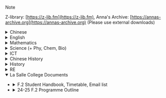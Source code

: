 > [!NOTE]
> Z-library: [https://z-lib.fm](https://z-lib.fm), Anna's Archive: [https://annas-archive.org](https://annas-archive.org) (Please use external downloads)

<details><summary>Chinese</summary>

- <details><summary>23 - 24 中一級暑期習作：閱讀報告(電子書)</summary>

    - [日日是好日](https://annas-archive.org/md5/69a0b503e03d16aa244d5f78938bb649)
    - [地球末日拯救隊](https://annas-archive.org/md5/d4443077e6f30b3b276a55ff842159f0)
    - [我們的夢想──不斷尋夢的律師](https://annas-archive.org/md5/102309cb2ffec4323a4f36df8528418d)
    - [我們的夢想──毋忘初心的科學家](https://annas-archive.org/md5/0c96f5b0b385875b2ad34f713f36ca97)
    - [我們的夢想──初出茅廬的狀元醫生](https://annas-archive.org/md5/bf9509f57f09db01fc9c30188ddadf95)
    - [我們的夢想──常存感恩的聲樂家](https://annas-archive.org/md5/029998981811fad750a50f5642c4bb4a)
    - [我們的夢想──電競運動的革命家](https://annas-archive.org/md5/e68678b5cb32eb5e0d156ed7e3e86722)
    - [那年老師教曉我的事](https://annas-archive.org/md5/d19f54999294c08e0c2954cd71628d82)
    - [阿濃陪你讀唐詩](https://annas-archive.org/md5/3ee915ec54e010c682e09d625c15f2b1)
    - [美言一百](https://annas-archive.org/md5/f7d82abcc1d894d9e27c15d3688520f8)
    - [剪髮](https://annas-archive.org/md5/4fbd6c198f5c8e33b6118ceed9f3b81d)
    - [霓虹黯色：香港街道視覺文化記錄](https://annas-archive.org/md5/7181d555a6ede9e1fcddec9f3f3b2b25)
    - [爆籃街霸王](https://annas-archive.org/md5/6c73fcfce785bad5bdea5562f7f80eaa)
    </details>
</details>
<details><summary>English</summary>

- <details><summary>Junior Oxford Advanced Listening</summary>

    - Junior Oxford Advanced Listening Generate Audio Link: [JOAL_Gen_Audio_Link.html](/assets/files/JOAL_Gen_Audio_Link.html)
    </details>
</details>
<details><summary>Mathematics</summary>

- <details><summary>5-Minute Lecture</summary>

    - <details><summary>Junior Secondary Mathematics in Action</summary>

        - [Junior Secondary Mathematics in Action 5-Minute Lecture Link Generator](/assets/files/JS_Math_in_Action_5min.html)
        </details>
    - <details><summary>New Senior Secondary Mathematics in Action</summary>

        - <details><summary>Book 5B</summary>

            - <details><summary>Chapter 7 Equations of Circles</summary>

                - [Book 5B Chapter 7: 5-Minute Lecture 01](https://github.com/user-attachments/files/18048934/5B07_5Min_01e.pptx)
                - [Book 5B Chapter 7: 5-Minute Lecture 02](https://github.com/user-attachments/files/18048935/5B07_5Min_02e.pptx)
                - [Book 5B Chapter 7: 5-Minute Lecture 03](https://github.com/user-attachments/files/18048936/5B07_5Min_03e.pptx)
                </details>
            - <details><summary>Chapter 8 Locus</summary>

                - [Book 5B Chapter 8: 5-Minute Lecture 01](https://github.com/user-attachments/files/18048940/5B08_5Min_01e.pptx)
                - [Book 5B Chapter 8: 5-Minute Lecture 02](https://github.com/user-attachments/files/18048941/5B08_5Min_02e.pptx)
                </details>
            - <details><summary>Chapter 9 Measures of Dispersion</summary>

                - [Book 5B Chapter 9: 5-Minute Lecture 01](https://github.com/user-attachments/files/18048942/5B09_5Min_01e.pptx)
                - [Book 5B Chapter 9: 5-Minute Lecture 02](https://github.com/user-attachments/files/18048943/5B09_5Min_02e.pptx)
                - [Book 5B Chapter 9: 5-Minute Lecture 03](https://github.com/user-attachments/files/18048944/5B09_5Min_03e.pptx)
                - [Book 5B Chapter 9: 5-Minute Lecture 04](https://github.com/user-attachments/files/18048945/5B09_5Min_04e.pptx)
                - [Book 5B Chapter 9: 5-Minute Lecture 05](https://github.com/user-attachments/files/18048946/5B09_5Min_05e.pptx)
                </details>
            - <details><summary>Chapter 10 Permutation and Combination</summary>

                - [Book 5B Chapter 10: 5-Minute Lecture 01](https://github.com/user-attachments/files/18048947/5B10_5Min_01e.pptx)
                - [Book 5B Chapter 10: 5-Minute Lecture 02](https://github.com/user-attachments/files/18048948/5B10_5Min_02e.pptx)
                - [Book 5B Chapter 10: 5-Minute Lecture 03](https://github.com/user-attachments/files/18048949/5B10_5Min_03e.pptx)
                </details>
            - <details><summary>Chapter 11 More about Probability</summary>

                - [Book 5B Chapter 11: 5-Minute Lecture 01](https://github.com/user-attachments/files/18048950/5B11_5Min_01e.pptx)
                - [Book 5B Chapter 11: 5-Minute Lecture 02](https://github.com/user-attachments/files/18048951/5B11_5Min_02e.pptx)
                - [Book 5B Chapter 11: 5-Minute Lecture 03](https://github.com/user-attachments/files/18048938/5B11_5Min_03e.pptx)
                - [Book 5B Chapter 11: 5-Minute Lecture 04](https://github.com/user-attachments/files/18048953/5B11_5Min_04e.pptx)
                - [Book 5B Chapter 11: 5-Minute Lecture 05](https://github.com/user-attachments/files/18048954/5B11_5Min_05e.pptx)
                - [Book 5B Chapter 11: 5-Minute Lecture 06](https://github.com/user-attachments/files/18048955/5B11_5Min_06e.pptx)
                </details>
            </details>
        - <details><summary>Book 6A</summary>

            - <details><summary>Chapter 1 Arithmetic and Geometric Sequences</summary>

                - [Book 6A Chapter 1: 5-Minute Lecture 01](https://github.com/user-attachments/files/18051254/6A01_5Min_01e.pptx)
                - [Book 6A Chapter 1: 5-Minute Lecture 02](https://github.com/user-attachments/files/18051255/6A01_5Min_02e.pptx)
                - [Book 6A Chapter 1: 5-Minute Lecture 03](https://github.com/user-attachments/files/18051256/6A01_5Min_03e.pptx)
                </details>
            - <details><summary>Chapter 2 Summation of Arithmetic and Geometric Sequences</summary>

                - [Book 6A Chapter 2: 5-Minute Lecture 01](https://github.com/user-attachments/files/18051257/6A02_5Min_01e.pptx)
                - [Book 6A Chapter 2: 5-Minute Lecture 02](https://github.com/user-attachments/files/18051258/6A02_5Min_02e.pptx)
                - [Book 6A Chapter 2: 5-Minute Lecture 03](https://github.com/user-attachments/files/18051259/6A02_5Min_03e.pptx)
                </details>
            - <details><summary>Chapter 3 More about Graphs of Functions</summary>

                - [Book 6A Chapter 3: 5-Minute Lecture 01](https://github.com/user-attachments/files/18051260/6A03_5Min_01e.pptx)
                - [Book 6A Chapter 3: 5-Minute Lecture 02](https://github.com/user-attachments/files/18051261/6A03_5Min_02e.pptx)
                - [Book 6A Chapter 3: 5-Minute Lecture 03](https://github.com/user-attachments/files/18051262/6A03_5Min_03e.pptx)
                - [Book 6A Chapter 3: 5-Minute Lecture 04](https://github.com/user-attachments/files/18051263/6A03_5Min_04e.pptx)
                </details>
            - <details><summary>Chapter 4 Uses and Abuses of Statistics</summary>

                - [Book 6A Chapter 4: 5-Minute Lecture 01](https://github.com/user-attachments/files/18051264/6A04_5Min_01e.pptx)
                - [Book 6A Chapter 4: 5-Minute Lecture 02](https://github.com/user-attachments/files/18051265/6A04_5Min_02e.pptx)
                - [Book 6A Chapter 4: 5-Minute Lecture 03](https://github.com/user-attachments/files/18051266/6A04_5Min_03e.pptx)
                </details>
            </details>
        </details>
    </details>
- <details><summary>Digital Resources Overview</summary>

    - <details><summary>Junior Secondary Mathematics in Action</summary>

        - [Book 1A Chapter 01 Digital Resources Overview](https://ds.pearson.com.hk/qr?source=js_MIA&originId=JMIAE_1A_ch01_drlist)
        - [Book 1A Chapter 02 Digital Resources Overview](https://ds.pearson.com.hk/qr?source=js_MIA&originId=JMIAE_1A_ch02_drlist)
        - [Book 1A Chapter 03 Digital Resources Overview](https://ds.pearson.com.hk/qr?source=js_MIA&originId=JMIAE_1A_ch03_drlist)
        - [Book 1A Chapter 04 Digital Resources Overview](https://ds.pearson.com.hk/qr?source=js_MIA&originId=JMIAE_1A_ch04_drlist)
        - [Book 1A Chapter 05 Digital Resources Overview](https://ds.pearson.com.hk/qr?source=js_MIA&originId=JMIAE_1A_ch05_drlist)
        - [Book 1A Chapter 06 Digital Resources Overview](https://ds.pearson.com.hk/qr?source=js_MIA&originId=JMIAE_1A_ch06_drlist)
        - [Book 1B Chapter 07 Digital Resources Overview](https://ds.pearson.com.hk/qr?source=js_MIA&originId=JMIAE_1B_ch07_drlist)
        - [Book 1B Chapter 08 Digital Resources Overview](https://ds.pearson.com.hk/qr?source=js_MIA&originId=JMIAE_1B_ch08_drlist)
        - [Book 1B Chapter 09 Digital Resources Overview](https://ds.pearson.com.hk/qr?source=js_MIA&originId=JMIAE_1B_ch09_drlist)
        - [Book 1B Chapter 10 Digital Resources Overview](https://ds.pearson.com.hk/qr?source=js_MIA&originId=JMIAE_1B_ch10_drlist)
        - [Book 1B Chapter 11 Digital Resources Overview](https://ds.pearson.com.hk/qr?source=js_MIA&originId=JMIAE_1B_ch11_drlist)
        - [Book 1B Chapter 12 Digital Resources Overview](https://ds.pearson.com.hk/qr?source=js_MIA&originId=JMIAE_1B_ch12_drlist)
        - [Book 2A Chapter 01 Digital Resources Overview](https://ds.pearson.com.hk/qr?source=js_MIA&originId=JMIAE_2A_ch01_drlist)
        - [Book 2A Chapter 02 Digital Resources Overview](https://ds.pearson.com.hk/qr?source=js_MIA&originId=JMIAE_2A_ch02_drlist)
        - [Book 2A Chapter 03 Digital Resources Overview](https://ds.pearson.com.hk/qr?source=js_MIA&originId=JMIAE_2A_ch03_drlist)
        - [Book 2A Chapter 04 Digital Resources Overview](https://ds.pearson.com.hk/qr?source=js_MIA&originId=JMIAE_2A_ch04_drlist)
        - [Book 2A Chapter 05 Digital Resources Overview](https://ds.pearson.com.hk/qr?source=js_MIA&originId=JMIAE_2A_ch05_drlist)
        - [Book 2A Chapter 06 Digital Resources Overview](https://ds.pearson.com.hk/qr?source=js_MIA&originId=JMIAE_2A_ch06_drlist)
        - [Book 2B Chapter 07 Digital Resources Overview](https://ds.pearson.com.hk/qr?source=js_MIA&originId=JMIAE_2B_ch07_drlist)
        - [Book 2B Chapter 08 Digital Resources Overview](https://ds.pearson.com.hk/qr?source=js_MIA&originId=JMIAE_2B_ch08_drlist)
        - [Book 2B Chapter 09 Digital Resources Overview](https://ds.pearson.com.hk/qr?source=js_MIA&originId=JMIAE_2B_ch09_drlist)
        - [Book 2B Chapter 10 Digital Resources Overview](https://ds.pearson.com.hk/qr?source=js_MIA&originId=JMIAE_2B_ch10_drlist)
        - [Book 2B Chapter 11 Digital Resources Overview](https://ds.pearson.com.hk/qr?source=js_MIA&originId=JMIAE_2B_ch11_drlist)
        - [Book 2B Chapter 12 Digital Resources Overview](https://ds.pearson.com.hk/qr?source=js_MIA&originId=JMIAE_2B_ch12_drlist)
        - [Book 3A Chapter 01 Digital Resources Overview](https://ds.pearson.com.hk/qr?source=js_MIA&originId=JMIAE_3A_ch01_drlist)
        - [Book 3A Chapter 02 Digital Resources Overview](https://ds.pearson.com.hk/qr?source=js_MIA&originId=JMIAE_3A_ch02_drlist)
        - [Book 3A Chapter 03 Digital Resources Overview](https://ds.pearson.com.hk/qr?source=js_MIA&originId=JMIAE_3A_ch03_drlist)
        - [Book 3A Chapter 04 Digital Resources Overview](https://ds.pearson.com.hk/qr?source=js_MIA&originId=JMIAE_3A_ch04_drlist)
        - [Book 3A Chapter 05 Digital Resources Overview](https://ds.pearson.com.hk/qr?source=js_MIA&originId=JMIAE_3A_ch05_drlist)
        - [Book 3A Chapter 06 Digital Resources Overview](https://ds.pearson.com.hk/qr?source=js_MIA&originId=JMIAE_3A_ch06_drlist)
        - [Book 3B Chapter 07 Digital Resources Overview](https://ds.pearson.com.hk/qr?source=js_MIA&originId=JMIAE_3B_ch07_drlist)
        - [Book 3B Chapter 08 Digital Resources Overview](https://ds.pearson.com.hk/qr?source=js_MIA&originId=JMIAE_3B_ch08_drlist)
        - [Book 3B Chapter 09 Digital Resources Overview](https://ds.pearson.com.hk/qr?source=js_MIA&originId=JMIAE_3B_ch09_drlist)
        - [Book 3B Chapter 10 Digital Resources Overview](https://ds.pearson.com.hk/qr?source=js_MIA&originId=JMIAE_3B_ch10_drlist)
        - [Book 3B Chapter 11 Digital Resources Overview](https://ds.pearson.com.hk/qr?source=js_MIA&originId=JMIAE_3B_ch11_drlist)
        - [Book 3B Chapter 12 Digital Resources Overview](https://ds.pearson.com.hk/qr?source=js_MIA&originId=JMIAE_3B_ch12_drlist)
        </details>

    - <details><summary>HKDSE Mathematics in Action</summary>

        - [Book 4A - Chapter 01 Quadratic Equations in One Unknown (I) - Digital Resources Overview](https://rdlink.upephk.com/sec-math/HKDSEMIA3e/ebook/Eng/Digital_Resource_Overview/DSEMIA_4A01_DigiRes_overview_E.pdf)
        - [Book 4A - Chapter 02 Quadratic Equations in One Unknown (II) - Digital Resources Overview](https://rdlink.upephk.com/sec-math/HKDSEMIA3e/ebook/Eng/Digital_Resource_Overview/DSEMIA_4A02_DigiRes_overview_E.pdf)
        - [Book 4A - Chapter 03 Functions and Graphs - Digital Resources Overview](https://rdlink.upephk.com/sec-math/HKDSEMIA3e/ebook/Eng/Digital_Resource_Overview/DSEMIA_4A03_DigiRes_overview_E.pdf)
        - [Book 4A - Chapter 04 Equations of Straight Lines - Digital Resources Overview](https://rdlink.upephk.com/sec-math/HKDSEMIA3e/ebook/Eng/Digital_Resource_Overview/DSEMIA_4A04_DigiRes_overview_E.pdf)
        - [Book 4A - Chapter 05 More about Polynomials - Digital Resources Overview](https://rdlink.upephk.com/sec-math/HKDSEMIA3e/ebook/Eng/Digital_Resource_Overview/DSEMIA_4A05_DigiRes_overview_E.pdf)
        - [Book 4B - Chapter 06 Exponential Functions - Digital Resources Overview](https://rdlink.upephk.com/sec-math/HKDSEMIA3e/ebook/Eng/Digital_Resource_Overview/DSEMIA_4B06_DigiRes_overview_E.pdf)
        - [Book 4B - Chapter 07 Logarithmic Functions - Digital Resources Overview](https://rdlink.upephk.com/sec-math/HKDSEMIA3e/ebook/Eng/Digital_Resource_Overview/DSEMIA_4B07_DigiRes_overview_E.pdf)
        - [Book 4B - Chapter 08 More about Equations - Digital Resources Overview](https://rdlink.upephk.com/sec-math/HKDSEMIA3e/ebook/Eng/Digital_Resource_Overview/DSEMIA_4B08_DigiRes_overview_E.pdf)
        - [Book 4B - Chapter 09 Variations - Digital Resources Overview](https://rdlink.upephk.com/sec-math/HKDSEMIA3e/ebook/Eng/Digital_Resource_Overview/DSEMIA_4B09_DigiRes_overview_E.pdf)
        - [Book 4B - Chapter 10 More about Trigonometry - Digital Resources Overview](https://rdlink.upephk.com/sec-math/HKDSEMIA3e/ebook/Eng/Digital_Resource_Overview/DSEMIA_4B10_DigiRes_overview_E.pdf)
        - [Book 5A - Chapter 01 Basic Properties of Circles - Digital Resources Overview](https://rdlink.upephk.com/sec-math/HKDSEMIA3e/ebook/Eng/Digital_Resource_Overview/DSEMIA_5A01_DigiRes_overview_E.pdf)
        - [Book 5A - Chapter 02 Tangents to Circles - Digital Resources Overview](https://rdlink.upephk.com/sec-math/HKDSEMIA3e/ebook/Eng/Digital_Resource_Overview/DSEMIA_5A02_DigiRes_overview_E.pdf)
        - [Book 5A - Chapter 03 Inequalities - Digital Resources Overview](https://rdlink.upephk.com/sec-math/HKDSEMIA3e/ebook/Eng/Digital_Resource_Overview/DSEMIA_5A03_DigiRes_overview_E.pdf)
        - [Book 5A - Chapter 04 Linear Programming - Digital Resources Overview](https://rdlink.upephk.com/sec-math/HKDSEMIA3e/ebook/Eng/Digital_Resource_Overview/DSEMIA_5A04_DigiRes_overview_E.pdf)
        - [Book 5A - Chapter 05 Applications of Trigonometry in 2-dimensional Problems - Digital Resources Overview](https://rdlink.upephk.com/sec-math/HKDSEMIA3e/ebook/Eng/Digital_Resource_Overview/DSEMIA_5A05_DigiRes_overview_E.pdf)
        - [Book 5A - Chapter 06 Applications of Trigonometry in 3-dimensional Problems - Digital Resources Overview](https://rdlink.upephk.com/sec-math/HKDSEMIA3e/ebook/Eng/Digital_Resource_Overview/DSEMIA_5A06_DigiRes_overview_E.pdf)
        </details>
    </details>
- <details><summary>HKDSE Resources</summary>

    - [!中小學數學教師所需的數學知識 (Cabinet 14).pdf](https://github.com/user-attachments/files/17880189/Cabinet.14.pdf)
    - [Explanatory Notes to Senior Secondary Mathematics Curriculum - Compulsory Part](https://github.com/user-attachments/files/17880190/explancp_e.pdf)
    - [Key Learning Area Curriculum Guide (P1 – S6)](https://github.com/user-attachments/files/17880193/ME_KLACG_eng_2017_12_08.pdf)
    - More in M1/M2 Mathematics...


    </details>

- <details><summary>M1/M2 Mathematics</summary>

    - [Herman Yeung YouTube 免費筆記下載 目錄](https://hermanutube.blogspot.com/2016/01/youtube-pdf.html) (A Youtube Channel that Mr. Terry Lam Recommends)
    - [HKEDB - 數學百子櫃系列（二）M1](https://github.com/user-attachments/files/17880212/cabinet.2.pdf)
    - [HKEDB - 數學百子櫃系列（二）M2](https://github.com/user-attachments/files/17880213/cabinet.3.pdf)
    - [HKEDB - Explanatory Notes to Senior Secondary Mathematics Curriculum - Module 1 (Calculus and Statistics)](https://github.com/user-attachments/files/17880219/m1_notes_e.pdf)
    - [HKEDB - Explanatory Notes to Senior Secondary Mathematics Curriculum - Module 2 (Algebra and Calculus)](https://github.com/user-attachments/files/17880222/m2_eng.pdf)

    </details>

</details>
<details><summary>Science (+ Phy, Chem, Bio)</summary>

- <details><summary>Science Textbook</summary>

    - Aristo Science for the New Century Book 1A：[Link not yet available in Anna's Archive, find it in Z-Library](https://z-lib.fm/book/74219424/34e18e/aristo-science-for-the-new-century-book-1a.html)
    - Aristo Science for the New Century Book 1B：[Link not yet available in Anna's Archive, find it in Z-Library](https://z-lib.fm/book/74219988/95abe2/aristo-science-for-the-new-century-book-1b.html)
    - Aristo Science for the New Century Book 2A：[Link not yet available in Anna's Archive, find it in Z-Library](https://z-lib.fm/book/74217528/c57710/aristo-science-for-the-new-century-book-2a.html)
    - Aristo Science for the New Century Book 2B：[Link not yet available in Anna's Archive, find it in Z-Library](https://z-lib.fm/book/74218951/ae34c5/aristo-science-for-the-new-century-book-2b.html)
    - Aristo Science for the New Century Book 3A：[Link not yet available in Anna's Archive, find it in Z-Library](https://z-lib.fm/book/74222963/88965f/aristo-science-for-the-new-century-book-3a.html)
    - Aristo Science for the New Century Book 3B：[Link not yet available in Anna's Archive, find it in Z-Library](https://z-lib.fm/book/74226518/51328a/aristo-science-for-the-new-century-book-3b.html)
    - Aristo Science for the New Century Book 3C：[Link not yet available in Anna's Archive, find it in Z-Library](https://z-lib.fm/book/74225639/fac198/aristo-science-for-the-new-century-book-3c.html)
    </details>
- <details><summary>Physics Reference Books</summary>

    - Active Physics for HKDSE Book 1：Heat & Gases (Compulsory Part)：[Link not yet available in Anna's Archive, find it in Z-Library](https://z-lib.fm/book/60536729/1c6568/active-physics-for-hkdse-book-1heat-gases-compulsory-part.html)
    - Active Physics for HKDSE Book 2：Force and Motion (Compulsory Part)：[Link not yet available in Anna's Archive, find it in Z-Library](https://z-lib.fm/book/60540538/2ee904/active-physics-for-hkdse-book-2force-and-motion-compulsory-part.html)
    - Active Physics for HKDSE Book 3：Wave Motion (Compulsory Part)：[Link not yet available in Anna's Archive, find it in Z-Library](https://z-lib.fm/book/60545883/40d9e4/active-physics-for-hkdse-book-3wave-motion-compulsory-part.html)
    - Active Physics for HKDSE Book 4：Electricity and Magnetism (Compulsory Part)：[Link not yet available in Anna's Archive, find it in Z-Library](https://z-lib.fm/book/60556187/6e00f3/active-physics-for-hkdse-book-4electricity-and-magnetism-compulsory-part.html)
    - Active Physics for HKDSE Book 5：Radioactivity and Nuclear Energy (Compulsory Part)：[Link not yet available in Anna's Archive, find it in Z-Library](https://z-lib.fm/book/60558124/7b1e1f/active-physics-for-hkdse-book-5radioactivity-and-nuclear-energy-compulsory-part.html)
    - Active Physics for HKDSE Book 6：Astronomy and Space Science (Elective Part)：[Link not yet available in Anna's Archive, find it in Z-Library](https://z-lib.fm/book/60560919/325ee6/active-physics-for-hkdse-book-6astronomy-and-space-science-elective-part.html)
    - Active Physics for HKDSE Book 7：Atomic World (Elective Part)：[Link not yet available in Anna's Archive, find it in Z-Library](https://z-lib.fm/book/60565126/1b03c1/active-physics-for-hkdse-book-7atomic-world-elective-part.html)
    - Active Physics for HKDSE Book 8：Energy and Use of Energy (Elective Part)：[Link not yet available in Anna's Archive, find it in Z-Library](https://z-lib.fm/book/60567982/5cd452/active-physics-for-hkdse-book-8energy-and-use-of-energy-elective-part.html)
    - Active Physics for HKDSE Book 9：Medical Physics (Elective Part)：[Link not yet available in Anna's Archive, find it in Z-Library](https://z-lib.fm/book/60572131/991106/active-physics-for-hkdse-book-9medical-physics-elective-part.html)
   
    </details>
- <details><summary>Biology Revision Notes</summary>

    - [New Senior Secondary Mastering Biology Revision Notes Chapter 1](https://github.com/user-attachments/files/18142652/New.Senior.Secondary.Mastering.Biology.Revision.Notes.Chapter.1.pdf)
    - [New Senior Secondary Mastering Biology Revision Notes Chapter 2](https://www.scribd.com/document/804928499/New-Senior-Secondary-Mastering-Biology-Revision-Notes-Chapter-2)
    - [New Senior Secondary Mastering Biology Revision Notes Chapter 3](https://www.scribd.com/document/804928493/New-Senior-Secondary-Mastering-Biology-Revision-Notes-Chapter-3)
    - [New Senior Secondary Mastering Biology Revision Notes Chapter 4](https://www.scribd.com/document/804928502/New-Senior-Secondary-Mastering-Biology-Revision-Notes-Chapter-4)
    - [New Senior Secondary Mastering Biology Revision Notes Chapter 5](https://www.scribd.com/document/804928515/New-Senior-Secondary-Mastering-Biology-Revision-Notes-Chapter-5)
    - [New Senior Secondary Mastering Biology Revision Notes Chapter 6](https://www.scribd.com/document/804928506/New-Senior-Secondary-Mastering-Biology-Revision-Notes-Chapter-6)
    - [New Senior Secondary Mastering Biology Revision Notes Chapter 7](https://www.scribd.com/document/804928497/New-Senior-Secondary-Mastering-Biology-Revision-Notes-Chapter-7)
    - [New Senior Secondary Mastering Biology Revision Notes Chapter 8](https://www.scribd.com/document/804928532/New-Senior-Secondary-Mastering-Biology-Revision-Notes-Chapter-8)
    - [New Senior Secondary Mastering Biology Revision Notes Chapter 9](https://www.scribd.com/document/804928509/New-Senior-Secondary-Mastering-Biology-Revision-Notes-Chapter-9)
    - [New Senior Secondary Mastering Biology Revision Notes Chapter 10](https://www.scribd.com/document/804928504/New-Senior-Secondary-Mastering-Biology-Revision-Notes-Chapter-10)
    - [New Senior Secondary Mastering Biology Revision Notes Chapter 11](https://www.scribd.com/document/804928514/New-Senior-Secondary-Mastering-Biology-Revision-Notes-Chapter-11)
    - [New Senior Secondary Mastering Biology Revision Notes Chapter 12](https://www.scribd.com/document/804928531/New-Senior-Secondary-Mastering-Biology-Revision-Notes-Chapter-12)
    - [New Senior Secondary Mastering Biology Revision Notes Chapter 13](https://www.scribd.com/document/804928501/New-Senior-Secondary-Mastering-Biology-Revision-Notes-Chapter-13)
    - [New Senior Secondary Mastering Biology Revision Notes Chapter 14](https://www.scribd.com/document/804928510/New-Senior-Secondary-Mastering-Biology-Revision-Notes-Chapter-14)
    - [New Senior Secondary Mastering Biology Revision Notes Chapter 15](https://www.scribd.com/document/804928536/New-Senior-Secondary-Mastering-Biology-Revision-Notes-Chapter-15)
    - [New Senior Secondary Mastering Biology Revision Notes Chapter 16](https://github.com/user-attachments/files/18142660/New.Senior.Secondary.Mastering.Biology.Revision.Notes.Chapter.16.pdf)
    - [New Senior Secondary Mastering Biology Revision Notes Chapter 17](https://www.scribd.com/document/804928495/New-Senior-Secondary-Mastering-Biology-Revision-Notes-Chapter-17)
    - [New Senior Secondary Mastering Biology Revision Notes Chapter 18](https://www.scribd.com/document/804928530/New-Senior-Secondary-Mastering-Biology-Revision-Notes-Chapter-18)
    - [New Senior Secondary Mastering Biology Revision Notes Chapter 19](https://www.scribd.com/document/804928528/New-Senior-Secondary-Mastering-Biology-Revision-Notes-Chapter-19)
    - [New Senior Secondary Mastering Biology Revision Notes Chapter 20](https://www.scribd.com/document/804928525/New-Senior-Secondary-Mastering-Biology-Revision-Notes-Chapter-20)
    - [New Senior Secondary Mastering Biology Revision Notes Chapter 21](https://www.scribd.com/document/804928507/New-Senior-Secondary-Mastering-Biology-Revision-Notes-Chapter-21)
    - [New Senior Secondary Mastering Biology Revision Notes Chapter 22](https://www.scribd.com/document/804928511/New-Senior-Secondary-Mastering-Biology-Revision-Notes-Chapter-22)
    - [New Senior Secondary Mastering Biology Revision Notes Chapter 23](https://www.scribd.com/document/804928539/New-Senior-Secondary-Mastering-Biology-Revision-Notes-Chapter-23)
    - [New Senior Secondary Mastering Biology Revision Notes Chapter 24](https://www.scribd.com/document/804928505/New-Senior-Secondary-Mastering-Biology-Revision-Notes-Chapter-24)
    - [New Senior Secondary Mastering Biology Revision Notes Chapter 25](https://www.scribd.com/document/804928513/New-Senior-Secondary-Mastering-Biology-Revision-Notes-Chapter-25)
    - [New Senior Secondary Mastering Biology Revision Notes Chapter 26](https://www.scribd.com/document/804928494/New-Senior-Secondary-Mastering-Biology-Revision-Notes-Chapter-26)
    - [New Senior Secondary Mastering Biology Revision Notes Chapter 27](https://www.scribd.com/document/804928496/New-Senior-Secondary-Mastering-Biology-Revision-Notes-Chapter-27)
    - [New Senior Secondary Mastering Biology Revision Notes Chapter 28](https://www.scribd.com/document/804928498/New-Senior-Secondary-Mastering-Biology-Revision-Notes-Chapter-28)
    - [New Senior Secondary Mastering Biology Revision Notes Chapter 29](https://www.scribd.com/document/804928516/New-Senior-Secondary-Mastering-Biology-Revision-Notes-Chapter-29)
    - [New Senior Secondary Mastering Biology Revision Notes Chapter 30](https://www.scribd.com/document/804928534/New-Senior-Secondary-Mastering-Biology-Revision-Notes-Chapter-30)
    - [New Senior Secondary Mastering Biology Revision Notes Elective 1 Chapter 1](https://www.scribd.com/document/804928526/New-Senior-Secondary-Mastering-Biology-Revision-Notes-Elective-1-Chapter-1)
    - [New Senior Secondary Mastering Biology Revision Notes Elective 1 Chapter 2](https://github.com/user-attachments/files/18142627/New.Senior.Secondary.Mastering.Biology.Revision.Notes.Elective.1.Chapter.2.pdf)
    - [New Senior Secondary Mastering Biology Revision Notes Elective 1 Chapter 3](https://www.scribd.com/document/804928538/New-Senior-Secondary-Mastering-Biology-Revision-Notes-Elective-1-Chapter-3)
    - [New Senior Secondary Mastering Biology Revision Notes Elective 1 Chapter 4](https://www.scribd.com/document/804928518/New-Senior-Secondary-Mastering-Biology-Revision-Notes-Elective-1-Chapter-4)
    - [New Senior Secondary Mastering Biology Revision Notes Elective 2 Chapter 1](https://www.scribd.com/document/804928503/New-Senior-Secondary-Mastering-Biology-Revision-Notes-Elective-2-Chapter-1)
    - [New Senior Secondary Mastering Biology Revision Notes Elective 2 Chapter 2](https://www.scribd.com/document/804928523/New-Senior-Secondary-Mastering-Biology-Revision-Notes-Elective-2-Chapter-2)
    - [New Senior Secondary Mastering Biology Revision Notes Elective 3 Chapter 1](https://github.com/user-attachments/files/18142624/New.Senior.Secondary.Mastering.Biology.Revision.Notes.Elective.3.Chapter.1.pdf)
    - [New Senior Secondary Mastering Biology Revision Notes Elective 3 Chapter 2](https://www.scribd.com/document/804928540/New-Senior-Secondary-Mastering-Biology-Revision-Notes-Elective-3-Chapter-2)
    - [New Senior Secondary Mastering Biology Revision Notes Elective 3 Chapter 3](https://www.scribd.com/document/804928524/New-Senior-Secondary-Mastering-Biology-Revision-Notes-Elective-3-Chapter-3)
    - [New Senior Secondary Mastering Biology Revision Notes Elective 4 Chapter 1](https://www.scribd.com/document/804928512/New-Senior-Secondary-Mastering-Biology-Revision-Notes-Elective-4-Chapter-1)
    - [New Senior Secondary Mastering Biology Revision Notes Elective 4 Chapter 2](https://www.scribd.com/document/804928533/New-Senior-Secondary-Mastering-Biology-Revision-Notes-Elective-4-Chapter-2)   
    </details>
- <details><summary>Chemistry Reference Books</summary>

    - [Jing Kung New 21st Century Chemistry 1A (Planet Earth)](https://annas-archive.org/md5/908f7013fa63b2bf20e80a0259b5e3d5)
    - [Jing Kung New 21st Century Chemistry 1B (Microscopic World I)](https://annas-archive.org/md5/8a88679b714084ce9416837b48332001)
    - [Jing Kung New 21st Century Chemistry 1C (Metals)](https://annas-archive.org/md5/5e0a904b16b13cf469e90bccd839b230)
    - [Jing Kung New 21st Century Chemistry 2A (Acids and Bases)](https://annas-archive.org/md5/1ce862761bf2a0aac1fa091d0194b633)
    - [Jing Kung New 21st Century Chemistry 2B (Redox Reactions, Chemical Cells and Electrolysis)](https://annas-archive.org/md5/7d3204fa48ed3aa2f4ca9d20065c9def)
    - [Jing Kung New 21st Century Chemistry 2C (Microscopic World II)](https://annas-archive.org/md5/ce5ff271c80c095717722c0011d329cc)
    - [Jing Kung New 21st Century Chemistry 3A (Fossil Fuels and Carbon Compounds)](https://annas-archive.org/md5/75f99ab7e8f28c551e3eace4c7e563e1)
    - [Jing Kung New 21st Century Chemistry 3B (Chemistry of Carbon Compounds)](https://annas-archive.org/md5/30b3d702c499c2055dcc87cfd4cdda18)
    - [Jing Kung New 21st Century Chemistry 3C (Chemical Reactions and Energy)](https://annas-archive.org/md5/3dd489b79dd17344cc59a6cb62e5a749)
    - [Jing Kung New 21st Century Chemistry 4A (Rate of Reaction)](https://annas-archive.org/md5/4355825d7009801680993d97b7f4d24b)
    - [Jing Kung New 21st Century Chemistry 4B (Chemical Equilibrium)](https://annas-archive.org/md5/a034562520e35c2513fa5b14bf99fcb4)
    - [Jing Kung New 21st Century Chemistry 5 (Patterns in the Chemical World)](https://annas-archive.org/md5/a7b93329a4d20a0afdf08f90d5b38bb5)

    </details>
- <details><summary>HKDSE Resources</summary>

    - [Science(S1-3)_supp_e_2017.pdf](https://github.com/user-attachments/files/17880299/Science.S1-3._supp_e_2017.pdf)
   
    </details>
</details>
<details><summary>ICT</summary>

- <details><summary>Junior Secondary Books</summary>

    - The New Era of ICT - Google Drive for Project Management：[Link not yet available in Anna's Archive, find it in Z-Library](https://z-lib.fm/book/56955085/6a41a5/the-new-era-of-ict-google-drive-for-project-management.html)
    - ICT for iGeneration - Computer Systems：[Link not yet available in Anna's Archive, find it in Z-Library](https://z-lib.fm/book/56958421/2a8171/ict-for-igeneration-computer-systems-f1f3.html)
    - The New Era of ICT - App Development - App Inventor 2：[Link not yet available in Anna's Archive, find it in Z-Library](https://z-lib.fm/book/56961152/543349/the-new-era-of-ict-app-development-app-inventor-2.html)
    - ICT for iGeneration - Computer Networks：[Link not yet available in Anna's Archive, find it in Z-Library](https://z-lib.fm/book/56963837/44ef0e/ict-for-igeneration-computer-networks.html)
    - ICT for iGeneration - AI and Python：[Link not yet available in Anna's Archive, find it in Z-Library](https://z-lib.fm/book/56967948/6cb1b7/ict-for-igeneration-ai-and-python.html)
    </details>
- <details><summary>Senior Secondary Books (ICT for iGeneration)</summary>

    - [Information Processing (Compulsory A1)](https://annas-archive.org/md5/6f35ab9a6fbb7800c8b7407c2d753724)
    - Information Processing (Compulsory A2)：[Link not yet available in Anna's Archive, find it in Z-Library](https://z-lib.fm/book/56650854/433b88/ict-for-igeneration-information-processing-compulsory-a2.html)
    - [Computer System Fundamentals (Compulsory B)](https://yue.annas-archive.org/md5/6bef300b603d433c1089b5be57627894)
    - [Internet and its Applications (Compulsory C1)](https://annas-archive.org/md5/42fe51fd948704c85dbfb70c38a48188)
    - Internet and its Applications (Compulsory C2)：[Link not yet available in Anna's Archive, find it in Z-Library](https://z-lib.fm/book/56665596/43afc7/ict-for-igeneration-internet-and-its-applications-compulsory-c2.html)
    - [Computational Thinking and Programming (Compulsory D1)](https://annas-archive.org/md5/66455b0c2741d93e8efc06aa5793d034)
    - Computational Thinking and Programming (Compulsory D2)：[Link not yet available in Anna's Archive, find it in Z-Library](https://z-lib.fm/book/56671699/9c4eab/ict-for-igeneration-computational-thinking-and-programming-compulsory-d2.html)
    - [Social Implications (Compulsory E)](https://annas-archive.org/md5/c35e7bc62d219e4cf8b26d38e6779b36)
    - [Databases (Elective A)](https://annas-archive.org/md5/549b4dca6fcf855b671e450c472ba426)
    - [Web Application Development (Elective B)](https://annas-archive.org/md5/a319a322e99b531c2d9b5eff14c8305f)
    - Algorithm and Programming (Elective C)：[Link not yet available in Anna's Archive, find it in Z-Library](https://z-lib.fm/book/56715300/998526/ict-for-igeneration-algorithm-and-programming-elective-c.html)
    </details>
- <details><summary>Senior Secondary Books (Modern Senior Secondary ICT)</summary>

    - Module A: Information Processing (Compulsory Part)：[Link not yet available in Anna's Archive, find it in Z-Library](https://z-lib.fm/book/56975031/43b733/modern-senior-secondary-information-and-communication-technology-module-a-information-processing-c.html)
    - Module B: Computer System Fundamentals (Compulsory Part)：[Link not yet available in Anna's Archive, find it in Z-Library](https://z-lib.fm/book/56978781/d681b4/modern-senior-secondary-information-and-communication-technology-module-b-computer-system-fundament.html)
    - Module C: Internet and its Applications (Compulsory Part)：[Link not yet available in Anna's Archive, find it in Z-Library](https://z-lib.fm/book/56983357/c5dfd8/modern-senior-secondary-information-and-communication-technology-module-c-internet-and-its-applicat.html)
    - Module D: Computational Thinking and Programming (Compulsory Part)：[Link not yet available in Anna's Archive, find it in Z-Library](https://z-lib.fm/book/56989444/8b41e0/modern-senior-secondary-information-and-communication-technology-module-d-computational-thinking-an.html)
    - Module E: Social Implications (Compulsory Part)：[Link not yet available in Anna's Archive, find it in Z-Library](https://z-lib.fm/book/56992033/a99fe5/modern-senior-secondary-information-and-communication-technology-module-e-social-implications-comp.html)
    </details>
</details>

<details><summary>Chinese History</summary>

- <details><summary>HKDSE Resources</summary>

    - [Chinese_History_Framework_Bilingual_r.pdf](https://github.com/user-attachments/files/17880161/Chinese_History_Framework_Bilingual_r.pdf)
    - [HKDSE_SCHist_map.pdf](https://github.com/user-attachments/files/17880163/HKDSE_SCHist_map.pdf)

    </details>

- <details><summary>電子書</summary>

    - 現代初中中國歷史（中一）：[Link not yet available in Anna's Archive, find it in Z-Library](https://z-lib.fm/book/42264140/576158/%E7%8F%BE%E4%BB%A3%E5%88%9D%E4%B8%AD%E4%B8%AD%E5%9C%8B%E6%AD%B7%E5%8F%B2%E4%B8%AD%E4%B8%80.html)
    - 現代初中中國歷史（中二）：[Link not yet available in Anna's Archive, find it in Z-Library](https://z-lib.fm/book/41268157/032d03/%E7%8F%BE%E4%BB%A3%E5%88%9D%E4%B8%AD%E4%B8%AD%E5%9C%8B%E6%AD%B7%E5%8F%B2%E4%B8%AD%E4%BA%8C.html)
    - 現代初中中國歷史（中三）：[Link not yet available in Anna's Archive, find it in Z-Library](https://z-lib.fm/book/42828773/299871/%E7%8F%BE%E4%BB%A3%E5%88%9D%E4%B8%AD%E4%B8%AD%E5%9C%8B%E6%AD%B7%E5%8F%B2%E4%B8%AD%E4%B8%89.html)

    </details>

- <details><summary>F.1-3 Publisher's Notes</summary>

    - <details><summary>Modified Notes (common_notes)</summary>

        - [common_notes_F1_S_Mod.pdf](https://github.com/user-attachments/files/17786762/common_notes_F1_S_Mod.pdf)
        - [common_notes_F2_S_Mod.pdf](https://github.com/user-attachments/files/17786799/common_notes_F2_S_Mod.pdf)
        - [common_notes_F3_S_Mod.pdf](https://github.com/user-attachments/files/17786812/common_notes_F3_S_Mod.pdf)
        - [F.1_Notes_Mod_For_Final_Exam.pdf](https://github.com/user-attachments/files/17786823/F.1_Notes_Mod_For_Final_Exam.pdf)
        - [F.2 UT Chinese History Rev. WS.pdf](https://github.com/user-attachments/files/17786851/F.2.UT.Chinese.History.Rev.WS.pdf)
        - [F.2_Notes_Mod_For_MYE_Prediction.pdf](https://github.com/user-attachments/files/17786852/F.2_Notes_Mod_For_MYE_Prediction.pdf)

        </details>

    - <details><summary>DOCXs (studentnote)</summary>

        - [studentnote_1.docx](https://github.com/user-attachments/files/17786875/studentnote_1.docx)
        - [studentnote_2.docx](https://github.com/user-attachments/files/17786877/studentnote_2.docx)
        - [studentnote_310.docx](https://github.com/user-attachments/files/17786878/studentnote_310.docx)

        </details>

    - <details><summary>PDFs (studentnote)</summary>

        - [studentnote_1.pdf](https://github.com/user-attachments/files/17786883/studentnote_1.pdf)
        - [studentnote_2.pdf](https://github.com/user-attachments/files/17786890/studentnote_2.pdf)
        - [studentnote_310.pdf](https://github.com/user-attachments/files/17786892/studentnote_310.pdf)

        </details>

</details>
<details><summary>History</summary>

- <details><summary>Publisher's Study Notes</summary>

    - [HIST_SN_T1_E_ST.pdf](https://github.com/user-attachments/files/17880117/HIST_SN_T1_E_ST.pdf)
    - [HIST_SN_T2_E_ST.pdf](https://github.com/user-attachments/files/17880119/HIST_SN_T2_E_ST.pdf)
    - [HIST_SN_T3_E_ST.pdf](https://github.com/user-attachments/files/17880123/HIST_SN_T3_E_ST.pdf)
    - [HIST_SN_T4_E_ST.pdf](https://github.com/user-attachments/files/17880127/HIST_SN_T4_E_ST.pdf)
    - [HN2A_SN_T5_ST.pdf](https://github.com/user-attachments/files/17880128/HN2A_SN_T5_ST.pdf)
    - [HN2A_SN_T6_ST.pdf](https://github.com/user-attachments/files/17880129/HN2A_SN_T6_ST.pdf)
    - [HN2B_SN_T7_ST.pdf](https://github.com/user-attachments/files/17880130/HN2B_SN_T7_ST.pdf)
    - [HN2B_SN_T8_ST.pdf](https://github.com/user-attachments/files/17880132/HN2B_SN_T8_ST.pdf)
    - [HN3A_T9_SN_ST.pdf](https://github.com/user-attachments/files/17880135/HN3A_T9_SN_ST.pdf)
    - [HN3A_T10_SN_ST.pdf](https://github.com/user-attachments/files/17880139/HN3A_T10_SN_ST.pdf)
    - [HN3B_T11_SN_ST.pdf](https://github.com/user-attachments/files/17880143/HN3B_T11_SN_ST.pdf)
    - [HN3B_T12_SN_ST.pdf](https://github.com/user-attachments/files/17880145/HN3B_T12_SN_ST.pdf)
    - [HN3A_T9_SN_ST (Fill in the Blanks).pdf](https://github.com/user-attachments/files/17880133/HN3A_T9_SN_ST.Fill.in.the.Blanks.pdf)
    - [HN3A_T10_SN_ST (Fill in the Blanks).pdf](https://github.com/user-attachments/files/17880137/HN3A_T10_SN_ST.Fill.in.the.Blanks.pdf)
    - [HN3B_T11_SN_ST (Fill in the Blanks).pdf](https://github.com/user-attachments/files/17880142/HN3B_T11_SN_ST.Fill.in.the.Blanks.pdf)
    - [HN3B_T12_SN_ST (Fill in the Blanks).pdf](https://github.com/user-attachments/files/17880144/HN3B_T12_SN_ST.Fill.in.the.Blanks.pdf)
    </details>
</details>
<details><summary>RE</summary>

- [Shalom (Vocab List).pdf](https://github.com/user-attachments/files/17969317/Shalom.Vocab.List.pdf)
- [Shalom Textbook.pdf](https://github.com/user-attachments/files/17927366/Shalom.Texbook.pdf)
</details>
<details open><summary>La Salle College Documents</summary>
	
- <details><summary>F.2 Student Handbook, Timetable, Email list</summary>
	
	- [La Salle College F.2 Student Handbook](https://github.com/user-attachments/files/18110609/Student.Handbook.24-25.pdf)
 	- [2024-25 F.2 Class Timetable](https://github.com/user-attachments/files/18110625/2024-25.Class.Timtable_F2_updated.pdf)
        - [2024-25 F.2 Emails (hkmusic.com.hk)](https://drive.google.com/file/d/1SyJalHJpUiCvGfaD1AJrTb8DA1Ae4sGV/view)
	</details>
- <details><summary>24-25 F.2 Programme Outline</summary>
	
	- [F.1-3 Chinese Programme Outline](https://github.com/user-attachments/files/18110394/2024-25.Chi.F.1-3.Programme.Outline.pdf)
	- [F.2 English Programme Outline](https://github.com/user-attachments/files/18110396/2024-25.Eng.F.2.Programme.Outline.pdf)
	- [F.2 Mathematics Programme Outline](https://github.com/user-attachments/files/18110381/2024-25.Math.F.2.Programme.Outline.pdf)
	- [F.2 Science Programme Outline](https://github.com/user-attachments/files/18110391/2024-25.Sci.F.2.Programme.Outline.pdf)
	- [F.2 ICT Programme Outline](https://github.com/user-attachments/files/18110378/2024-25.ICT.F.2.Programme.Outline.pdf)
	- [F.2 Life and Society Programme Outline](https://github.com/user-attachments/files/18110379/2024-25.L.S.F.2.Programme.Outline.pdf)
	- [F.2 Geography Programme Outline](https://github.com/user-attachments/files/18110398/2024-25.Geog.F.2.Programme.Outline.pdf)
	- [F.2 Chinese History Programme Outline](https://github.com/user-attachments/files/18110393/2024-25.C.hist.F.2.Programme.Outline.pdf)
	- [F.2 History Programme Outline](https://github.com/user-attachments/files/18110377/2024-25.Hist.F.2.Programme.Outline.pdf)
	- [F.2 Putonghua Programme Outline](https://github.com/user-attachments/files/18110389/2024-25.PTH.F.2.Programme.Outline.pdf)
	- [F.2 RE Programme Outline](https://github.com/user-attachments/files/18110390/2024-25.RE.F.2.Programme.Outline.pdf)
	- [F.1-6 French Programme Outline](https://github.com/user-attachments/files/18110397/2024-25.French.F.1-6.Programme.Outline.pdf)
	- [F.2 Chinese for NCS Programme Outline](https://github.com/user-attachments/files/18110385/2024-25.NCS.Chin.F.2.Programme.outline.pdf)
	- [F.1-6 D&T Programme Outline](https://github.com/user-attachments/files/18110395/2024-25.DAT.F.1-6.Programme.Outline.pdf)
	- [F.2 LAC Programme Outline](https://github.com/user-attachments/files/18110380/2024-25.LAC.F.2.Programme.Outline.pdf)
	- [F.2 Music Programme Outline](https://github.com/user-attachments/files/18110382/2024-25.Music.F.2.Programme.Outline.pdf)
	- [F.2 Visual Arts Programme Outline](https://github.com/user-attachments/files/18110392/2024-25.VA.F.2.Programme_Outline.pdf)
	- [F.2 PE Programme Outline](https://github.com/user-attachments/files/18110387/2024-25.PE.F.2.Programme.Outline.pdf)
	</details>
</details>
